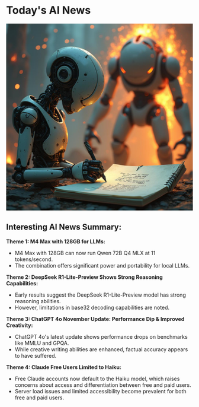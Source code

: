 
# Today's AI News

![Todays Image](pictures/20241122_124553.png)

## Interesting AI News Summary:

**Theme 1: M4 Max with 128GB for LLMs:**

- M4 Max with 128GB can now run Qwen 72B Q4 MLX at 11 tokens/second.
- The combination offers significant power and portability for local LLMs.


**Theme 2: DeepSeek R1-Lite-Preview Shows Strong Reasoning Capabilities:**

- Early results suggest the DeepSeek R1-Lite-Preview model has strong reasoning abilities.
- However, limitations in base32 decoding capabilities are noted.


**Theme 3: ChatGPT 4o November Update: Performance Dip & Improved Creativity:**

- ChatGPT 4o's latest update shows performance drops on benchmarks like MMLU and GPQA.
- While creative writing abilities are enhanced, factual accuracy appears to have suffered.


**Theme 4: Claude Free Users Limited to Haiku:**

- Free Claude accounts now default to the Haiku model, which raises concerns about access and differentiation between free and paid users.
- Server load issues and limited accessibility become prevalent for both free and paid users.
